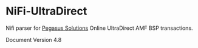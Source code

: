 # NiFi-UltraDirect
Nifi parser for [Pegasus Solutions](https://www.infinera.com/products/infinera-management-suite/#2) Online UltraDirect AMF BSP transactions.

Document Version 4.8
